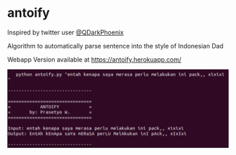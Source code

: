 # antoify

Inspired by twitter user <a href="https://twitter.com/qdarkphoenix?lang=en">@QDarkPhoenix</a>

Algorithm to automatically parse sentence into the style of Indonesian Dad <br>

Webapp Version available at https://antoify.herokuapp.com/ 


![Screenshot Antoify](./doc/antoify.png)
